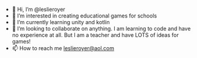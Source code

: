 - 👋 Hi, I’m @leslieroyer
- 👀 I’m interested in creating educational games for schools
- 🌱 I’m currently learning unity and kotlin
- 💞️ I’m looking to collaborate on anything. I am learning to code and have no experience at all. But I am a teacher and have LOTS of ideas for games!
- 📫 How to reach me leslieroyer@aol.com

<!---
leslieroyer/leslieroyer is a ✨ special ✨ repository because its `README.md` (this file) appears on your GitHub profile.
You can click the Preview link to take a look at your changes.
--->
